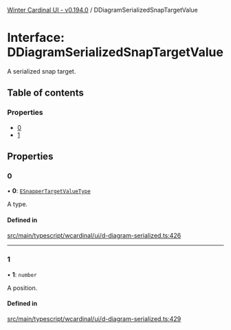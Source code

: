 [Winter Cardinal UI - v0.194.0](../index.md) / DDiagramSerializedSnapTargetValue

# Interface: DDiagramSerializedSnapTargetValue

A serialized snap target.

## Table of contents

### Properties

- [0](DDiagramSerializedSnapTargetValue.md#0)
- [1](DDiagramSerializedSnapTargetValue.md#1)

## Properties

### 0

• **0**: [`ESnapperTargetValueType`](../index.md#esnappertargetvaluetype)

A type.

#### Defined in

[src/main/typescript/wcardinal/ui/d-diagram-serialized.ts:426](https://github.com/winter-cardinal/winter-cardinal-ui/blob/v0.194.0/src/main/typescript/wcardinal/ui/d-diagram-serialized.ts#L426)

___

### 1

• **1**: `number`

A position.

#### Defined in

[src/main/typescript/wcardinal/ui/d-diagram-serialized.ts:429](https://github.com/winter-cardinal/winter-cardinal-ui/blob/v0.194.0/src/main/typescript/wcardinal/ui/d-diagram-serialized.ts#L429)
